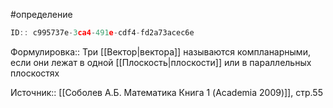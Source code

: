 #определение

```javascript
ID:: c995737e-3ca4-491e-cdf4-fd2a73acec6e
```

Формулировка:: Три [[Вектор|вектора]] называются компланарными, если они лежат в одной [[Плоскость|плоскости]] или в параллельных плоскостях

Источник:: [[Соболев А.Б. Математика Книга 1 (Academia 2009)]], стр.55